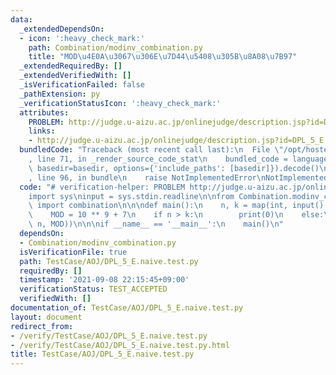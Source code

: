 ```yaml
---
data:
  _extendedDependsOn:
  - icon: ':heavy_check_mark:'
    path: Combination/modinv_combination.py
    title: "MOD\u4E0A\u3067\u306E\u7D44\u5408\u305B\u8A08\u7B97"
  _extendedRequiredBy: []
  _extendedVerifiedWith: []
  _isVerificationFailed: false
  _pathExtension: py
  _verificationStatusIcon: ':heavy_check_mark:'
  attributes:
    PROBLEM: http://judge.u-aizu.ac.jp/onlinejudge/description.jsp?id=DPL_5_E
    links:
    - http://judge.u-aizu.ac.jp/onlinejudge/description.jsp?id=DPL_5_E
  bundledCode: "Traceback (most recent call last):\n  File \"/opt/hostedtoolcache/Python/3.10.4/x64/lib/python3.10/site-packages/onlinejudge_verify/documentation/build.py\"\
    , line 71, in _render_source_code_stat\n    bundled_code = language.bundle(stat.path,\
    \ basedir=basedir, options={'include_paths': [basedir]}).decode()\n  File \"/opt/hostedtoolcache/Python/3.10.4/x64/lib/python3.10/site-packages/onlinejudge_verify/languages/python.py\"\
    , line 96, in bundle\n    raise NotImplementedError\nNotImplementedError\n"
  code: "# verification-helper: PROBLEM http://judge.u-aizu.ac.jp/onlinejudge/description.jsp?id=DPL_5_E\n\
    import sys\ninput = sys.stdin.readline\n\nfrom Combination.modinv_combination\
    \ import combination\n\n\ndef main():\n    n, k = map(int, input().split())\n\
    \    MOD = 10 ** 9 + 7\n    if n > k:\n        print(0)\n    else:\n        print(combination(k,\
    \ n, MOD))\n\n\nif __name__ == '__main__':\n    main()\n"
  dependsOn:
  - Combination/modinv_combination.py
  isVerificationFile: true
  path: TestCase/AOJ/DPL_5_E.naive.test.py
  requiredBy: []
  timestamp: '2021-09-08 22:15:45+09:00'
  verificationStatus: TEST_ACCEPTED
  verifiedWith: []
documentation_of: TestCase/AOJ/DPL_5_E.naive.test.py
layout: document
redirect_from:
- /verify/TestCase/AOJ/DPL_5_E.naive.test.py
- /verify/TestCase/AOJ/DPL_5_E.naive.test.py.html
title: TestCase/AOJ/DPL_5_E.naive.test.py
---
```

